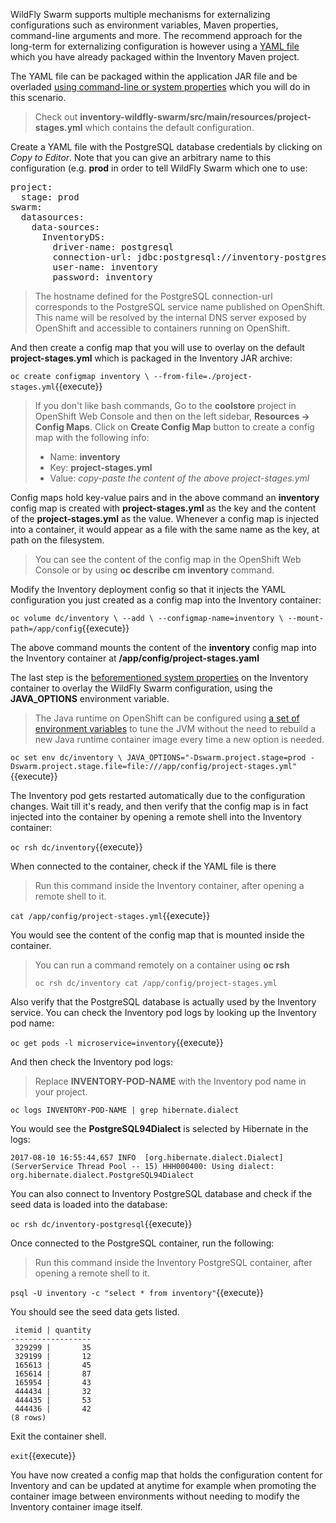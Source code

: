 WildFly Swarm supports multiple mechanisms for externalizing configurations such as environment variables, 
Maven properties, command-line arguments and more. The recommend approach for the long-term for externalizing 
configuration is however using a [YAML file](https://reference.wildfly-swarm.io/configuration.html#_using_yaml) 
which you have already packaged within the Inventory Maven project.

The YAML file can be packaged within the application JAR file and be overladed 
[using command-line or system properties](https://wildfly-swarm.gitbooks.io/wildfly-swarm-users-guide/configuration/project_stages.html#_command_line_switches_system_properties) which you will do in this scenario.

> Check out **inventory-wildfly-swarm/src/main/resources/project-stages.yml** which contains the default configuration.

Create a YAML file with the PostgreSQL database credentials by clicking on *Copy to Editor*. 
Note that you can give an arbitrary name to this configuration 
(e.g. **prod** in order to tell WildFly Swarm which one to use:

<pre class="file" data-filename="./project-stages.yml" data-target="replace">
project:
  stage: prod
swarm:
  datasources:
    data-sources:
      InventoryDS:
        driver-name: postgresql
        connection-url: jdbc:postgresql://inventory-postgresql:5432/inventory
        user-name: inventory
        password: inventory
</pre>

> The hostname defined for the PostgreSQL connection-url corresponds to the PostgreSQL 
> service name published on OpenShift. This name will be resolved by the internal DNS server 
> exposed by OpenShift and accessible to containers running on OpenShift.

And then create a config map that you will use to overlay on the default **project-stages.yml** which is 
packaged in the Inventory JAR archive:

`oc create configmap inventory \
   --from-file=./project-stages.yml`{{execute}}

> If you don't like bash commands, Go to the **coolstore** 
> project in OpenShift Web Console and then on the left sidebar, **Resources &rarr; Config Maps**. Click 
> on **Create Config Map** button to create a config map with the following info:
> 
> * Name: **inventory**
> * Key: **project-stages.yml**
> * Value: *copy-paste the content of the above project-stages.yml*

Config maps hold key-value pairs and in the above command an **inventory** config map 
is created with **project-stages.yml** as the key and the content of the **project-stages.yml** as the 
value. Whenever a config map is injected into a container, it would appear as a file with the same 
name as the key, at path on the filesystem.

> You can see the content of the config map in the OpenShift Web Console or by 
> using **oc describe cm inventory** command.

Modify the Inventory deployment config so that it injects the YAML configuration you just created as 
a config map into the Inventory container:

`oc volume dc/inventory \
   --add \
   --configmap-name=inventory \
   --mount-path=/app/config`{{execute}}

The above command mounts the content of the **inventory** config map into the Inventory container 
at **/app/config/project-stages.yaml**

The last step is the [beforementioned system properties](https://wildfly-swarm.gitbooks.io/wildfly-swarm-users-guide/configuration/project_stages.html#_command_line_switches_system_properties) on the Inventory container to overlay the 
WildFly Swarm configuration, using the **JAVA_OPTIONS** environment variable. 

> The Java runtime on OpenShift can be configured using 
> [a set of environment variables](https://access.redhat.com/documentation/en-us/red_hat_jboss_middleware_for_openshift/3/html/red_hat_java_s2i_for_openshift/reference#configuration_environment_variables) 
> to tune the JVM without the need to rebuild a new Java runtime container image every time a new option is needed.

`oc set env dc/inventory \
   JAVA_OPTIONS="-Dswarm.project.stage=prod -Dswarm.project.stage.file=file:///app/config/project-stages.yml"`{{execute}}

The Inventory pod gets restarted automatically due to the configuration changes. Wait till it's ready, 
and then verify that the config map is in fact injected into the container by opening a remote shell into the 
Inventory container:

`oc rsh dc/inventory`{{execute}}

When connected to the container, check if the YAML file is there

> Run this command inside the Inventory container, after opening a remote shell to it.

`cat /app/config/project-stages.yml`{{execute}}

You would see the content of the config map that is mounted inside the container.

> You can run a command remotely on a container using **oc rsh**
> 
>     oc rsh dc/inventory cat /app/config/project-stages.yml

Also verify that the PostgreSQL database is actually used by the Inventory service. You 
can check the Inventory pod logs by looking up the Inventory pod name:

`oc get pods -l microservice=inventory`{{execute}}

And then check the Inventory pod logs:
> Replace **INVENTORY-POD-NAME** with the Inventory pod name in your project.

`oc logs INVENTORY-POD-NAME | grep hibernate.dialect`

You would see the **PostgreSQL94Dialect** is selected by Hibernate in the logs:

```
2017-08-10 16:55:44,657 INFO  [org.hibernate.dialect.Dialect] (ServerService Thread Pool -- 15) HHH000400: Using dialect: org.hibernate.dialect.PostgreSQL94Dialect
```

You can also connect to Inventory PostgreSQL database and check if the seed data is 
loaded into the database:

`oc rsh dc/inventory-postgresql`{{execute}}

Once connected to the PostgreSQL container, run the following:

> Run this command inside the Inventory PostgreSQL container, after opening a remote shell to it.

`psql -U inventory -c "select * from inventory"`{{execute}}

You should see the seed data gets listed.

```
 itemid | quantity
------------------
 329299 |       35
 329199 |       12
 165613 |       45
 165614 |       87
 165954 |       43
 444434 |       32
 444435 |       53
 444436 |       42
(8 rows)
```

Exit the container shell.

`exit`{{execute}}

You have now created a config map that holds the configuration content for Inventory and can be updated 
at anytime for example when promoting the container image between environments without needing to 
modify the Inventory container image itself. 